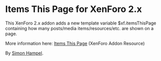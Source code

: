 Items This Page for XenForo 2.x
===============================

This XenForo 2.x addon adds a new template variable $xf.itemsThisPage containing how many 
posts/media items/resources/etc. are shown on a page. 

More information here: [Items This Page](https://xenforo.com/community/resources/items-this-page.8076/)
(XenForo Addon Resource)

By [Simon Hampel](https://twitter.com/SimonHampel).

